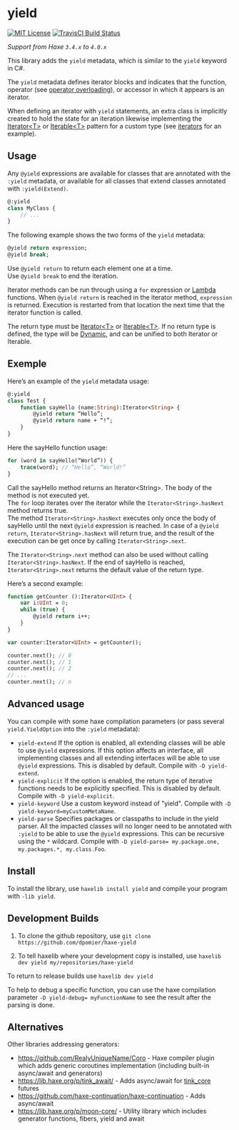 yield
=======
[![MIT License](https://img.shields.io/badge/license-MIT-blue.svg?style=flat)](LICENSE.md)
[![TravisCI Build Status](https://travis-ci.org/dpomier/haxe-yield.svg?branch=master)](https://travis-ci.org/dpomier/haxe-yield)

*Support from Haxe `3.4.x` to `4.0.x`*

This library adds the `yield` metadata, which is similar to the `yield` keyword in C#.

The `yield` metadata defines iterator blocks and indicates that the function, operator (see [operator overloading](https://haxe.org/manual/types-abstract-operator-overloading.html)), or accessor in which it appears is an iterator.

When defining an iterator with `yield` statements, an extra class is implicitly created to hold the state for an iteration likewise implementing the [Iterator&lt;T&gt;](http://api.haxe.org/Iterator.html) or [Iterable&lt;T&gt;](http://api.haxe.org/Iterable.html) pattern for a custom type (see [iterators](https://haxe.org/manual/lf-iterators.html) for an example).

Usage
-----

Any `@yield` expressions are available for classes that are annotated with the `:yield` metadata, or available for all classes that extend classes annotated with `:yield(Extend)`.
```haxe
@:yield
class MyClass {
    // ...
}
```

The following example shows the two forms of the `yield` metadata:
```haxe
@yield return expression;
@yield break;
```

Use `@yield return` to return each element one at a time.<br/>
Use `@yield break` to end the iteration.

Iterator methods can be run through using a `for` expression or [Lambda](https://haxe.org/manual/std-Lambda.html) functions. When `@yield return` is reached in the iterator method, `expression` is returned. Execution is restarted from that location the next time that the iterator function is called.

The return type must be [Iterator&lt;T&gt;](http://api.haxe.org/Iterator.html) or [Iterable&lt;T&gt;](http://api.haxe.org/Iterable.html). If no return type is defined, the type will be [Dynamic](https://haxe.org/manual/types-dynamic.html), and can be unified to both Iterator or Iterable.

Exemple
-----

Here’s an example of the `yield` metadata usage:
```haxe
@:yield
class Test {
    function sayHello (name:String):Iterator<String> {
        @yield return “Hello”;
        @yield return name + “!”;
    }
}
```

Here the sayHello function usage:
	
```haxe
for (word in sayHello(“World”)) {
    trace(word); // “Hello”, “World!”
}
```

Call the sayHello method returns an Iterator&lt;String&gt;. The body of the method is not executed yet. 
<br/>The `for` loop iterates over the iterator while the `Iterator<String>.hasNext` method returns true. 
<br/>The method `Iterator<String>.hasNext` executes only once the body of sayHello until the next `@yield` expression is reached. 
In case of a `@yield return`, `Iterator<String>.hasNext` will return true, and the result of the execution can be get once by calling `Iterator<String>.next`.

The `Iterator<String>.next` method can also be used without calling `Iterator<String>.hasNext`. If the end of sayHello is reached, `Iterator<String>.next` returns the default value of the return type.

Here’s a second example:
```haxe
function getCounter ():Iterator<UInt> {
    var i:UInt = 0;
    while (true) {
        @yield return i++;
    }
}

var counter:Iterator<UInt> = getCounter();

counter.next(); // 0
counter.next(); // 1
counter.next(); // 2
// ...
counter.next(); // n
```

Advanced usage
-----

You can compile with some haxe compilation parameters (or pass several `yield.YieldOption` into the `:yield` metadata):

 - `yield-extend`
		If the option is enabled, all extending classes will be able to use `@yield` expressions. If this option affects an interface, all implementing classes and all extending interfaces will be able to use `@yield` expressions. This is disabled by default.
		Compile with `-D yield-extend`.
 - `yield-explicit`
		If the option is enabled, the return type of iterative functions needs to be explicitly specified. This is disabled by default.
		Compile with `-D yield-explicit`.
 - `yield-keyword`
		Use a custom keyword instead of "yield".
		Compile with `-D yield-keyword=myCustomMetaName`.
 - `yield-parse`
		Specifies packages or classpaths to include in the yield parser. All the impacted classes will no longer need to be annotated with `:yield` to be able to use the `@yield` expressions. This can be recursive using the `*` wildcard.
		Compile with `-D yield-parse= my.package.one, my.packages.*, my.class.Foo`.

Install
-----

To install the library, use `haxelib install yield` and compile your program with `-lib yield`.

Development Builds
-----

1. To clone the github repository, use `git clone https://github.com/dpomier/haxe-yield`

2. To tell haxelib where your development copy is installed, use `haxelib dev yield my/repositories/haxe-yield`

To return to release builds use `haxelib dev yield`

To help to debug a specific function, you can use the haxe compilation parameter `-D yield-debug= myFunctionName` to see the result after the parsing is done.

Alternatives
-----

Other libraries addressing generators:

* https://github.com/RealyUniqueName/Coro - Haxe compiler plugin which adds generic coroutines implementation (including built-in async/await and generators)
* https://lib.haxe.org/p/tink_await/ - Adds async/await for [tink_core](https://github.com/haxetink/tink_core) futures
* https://github.com/haxe-continuation/haxe-continuation - Adds async/await
* https://lib.haxe.org/p/moon-core/ - Utility library which includes generator functions, fibers, yield and await

